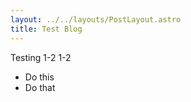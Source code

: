 ```yaml
---
layout: ../../layouts/PostLayout.astro
title: Test Blog
---
```


Testing 1-2 1-2

- Do this
- Do that
